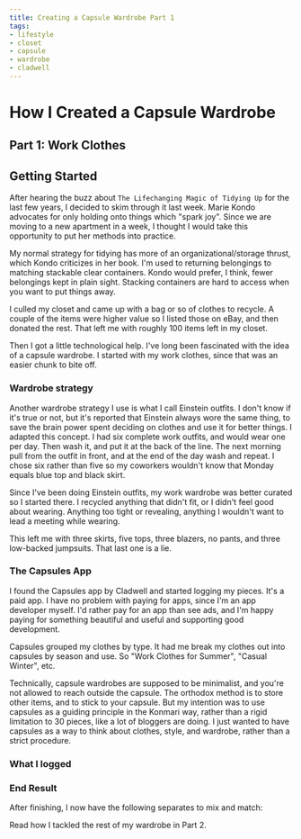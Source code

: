 ```yaml
---
title: Creating a Capsule Wardrobe Part 1
tags:
- lifestyle
- closet
- capsule
- wardrobe
- cladwell
---
```


# How I Created a Capsule Wardrobe

## Part 1: Work Clothes

## Getting Started

After hearing the buzz about `The Lifechanging Magic of Tidying Up` for the last few years, I decided to skim through it last week. Marie Kondo advocates for only holding onto things which "spark joy". Since we are moving to a new apartment in a week, I thought I would take this opportunity to put her methods into practice.

My normal strategy for tidying has more of an organizational/storage thrust, which Kondo criticizes in her book. I'm used to returning belongings to matching stackable clear containers. Kondo would prefer, I think, fewer belongings kept in plain sight. Stacking containers are hard to access when you want to put things away.

I culled my closet and came up with a bag or so of clothes to recycle. A couple of the items were higher value so I listed those on eBay, and then donated the rest. That left me with roughly 100 items left in my closet.

Then I got a little technological help. I've long been fascinated with the idea of a capsule wardrobe. I started with my work clothes, since that was an easier chunk to bite off.

### Wardrobe strategy

Another wardrobe strategy I use is what I call Einstein outfits. I don't know if it's true or not, but it's reported that Einstein always wore the same thing, to save the brain power spent deciding on clothes and use it for better things. I adapted this concept. I had six complete work outfits, and would wear one per day. Then wash it, and put it at the back of the line. The next morning pull from the outfit in front, and at the end of the day wash and repeat. I chose six rather than five so my coworkers wouldn't know that Monday equals blue top and black skirt.

Since I've been doing Einstein outfits, my work wardrobe was better curated so I started there. I recycled anything that didn't fit, or I didn't feel good about wearing. Anything too tight or revealing, anything I wouldn't want to lead a meeting while wearing.

This left me with three skirts, five tops, three blazers, no pants, and three low-backed jumpsuits. That last one is a lie.

### The Capsules App

I found the Capsules app by Cladwell and started logging my pieces. It's a paid app. I have no problem with paying for apps, since I'm an app developer myself. I'd rather pay for an app than see ads, and I'm happy paying for something beautiful and useful and supporting good development.

Capsules grouped my clothes by type. It had me break my clothes out into capsules by season and use. So "Work Clothes for Summer", "Casual Winter", etc.

Technically, capsule wardrobes are supposed to be minimalist, and you're not allowed to reach outside the capsule. The orthodox method is to store other items, and to stick to your capsule. But my intention was to use capsules as a guiding principle in the Konmari way, rather than a rigid limitation to 30 pieces, like a lot of bloggers are doing. I just wanted to have capsules as a way to think about clothes, style, and wardrobe, rather than a strict procedure.

### What I logged

### End Result

After finishing, I now have the following separates to mix and match:





Read how I tackled the rest of my wardrobe in Part 2.
